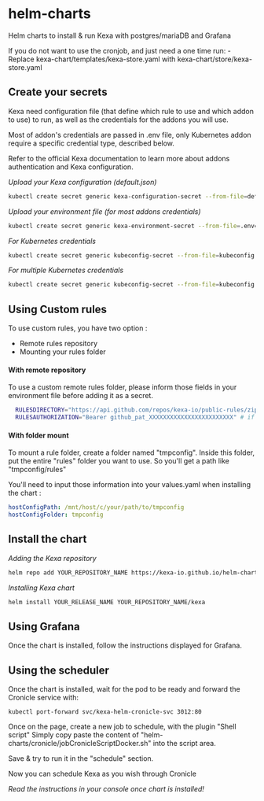 # helm-charts
Helm charts to install &amp; run Kexa with postgres/mariaDB and Grafana

If you do not want to use the cronjob, and just need a one time run:
    - Replace kexa-chart/templates/kexa-store.yaml with kexa-chart/store/kexa-store.yaml


## Create your secrets

Kexa need configuration file (that define which rule to use and which addon to use) to run,
as well as the credentials for the addons you will use.

Most of addon's credentials are passed in .env file, only Kubernetes addon require
a specific credential type, described below.

Refer to the official Kexa documentation to learn more about addons authentication
and Kexa configuration.


*Upload your Kexa configuration (default.json)*
```bash
kubectl create secret generic kexa-configuration-secret --from-file=default.json=default.json
```

*Upload your environment file (for most addons credentials)*
```bash
kubectl create secret generic kexa-environment-secret --from-file=.env=.env
```

*For Kubernetes credentials*
```bash
kubectl create secret generic kubeconfig-secret --from-file=kubeconfig.yaml=kubeconfig.yaml
```

*For multiple Kubernetes credentials*
```bash
kubectl create secret generic kubeconfig-secret --from-file=kubeconfig.yaml=kubeconfig.yaml --from-file=secondkubeconfig.yaml=secondkubeconfig.yaml
```

## Using Custom rules

To use custom rules, you have two option :
  - Remote rules repository
  - Mounting your rules folder

#### With remote repository

To use a custom remote rules folder, please inform those fields in your environment file
before adding it as a secret.

```bash
  RULESDIRECTORY="https://api.github.com/repos/kexa-io/public-rules/zipball/main" # example with kexa-io/public-rules (same as default rules available in Helm chart)
  RULESAUTHORIZATION="Bearer github_pat_XXXXXXXXXXXXXXXXXXXXXXXX" # if repo is private
```

#### With folder mount

To mount a rule folder, create a folder named "tmpconfig".
Inside this folder, put the entire "rules" folder you want to use.
So you'll get a path like "tmpconfig/rules"

You'll need to input those information into your values.yaml when installing the chart :

```yaml
hostConfigPath: /mnt/host/c/your/path/to/tmpconfig
hostConfigFolder: tmpconfig
```


## Install the chart

*Adding the Kexa repository*
```bash
helm repo add YOUR_REPOSITORY_NAME https://kexa-io.github.io/helm-charts/
```

*Installing Kexa chart*
```bash
helm install YOUR_RELEASE_NAME YOUR_REPOSITORY_NAME/kexa
```
 

## Using Grafana

Once the chart is installed, follow the instructions displayed for Grafana.

## Using the scheduler

Once the chart is installed, wait for the pod to be ready and forward the Cronicle service with:
```
kubectl port-forward svc/kexa-helm-cronicle-svc 3012:80
```

Once on the page, create a new job to schedule, with the plugin "Shell script"
Simply copy paste the content of  "helm-charts/cronicle/jobCronicleScriptDocker.sh" into the script area.

Save & try to run it in the "schedule" section.

Now you can schedule Kexa as you wish through Cronicle


*Read the instructions in your console once chart is installed!*
